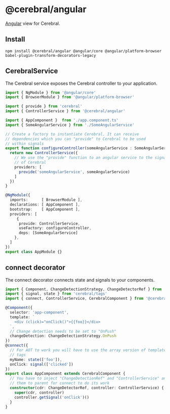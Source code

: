 # @cerebral/angular

[Angular](https://angular.io/) view for Cerebral.

## Install

`npm install @cerebral/angular @angular/core @angular/platform-browser babel-plugin-transform-decorators-legacy`

## CerebralService
The Cerebral service exposes the Cerebral controller to your application.

```ts
import { NgModule } from '@angular/core'
import { BrowserModule } from '@angular/platform-browser'

import { provide } from 'cerebral'
import { ControllerService } from '@cerebral/angular'

import { AppComponent }  from './app.component.ts'
import { SomeAngularService } from './SomeAngularService'

// Create a factory to instantiate Cerebral. It can receive
// dependencies which you can "provide" to Cerebral to be used
// within signals
export function configureController(someAngularService : SomeAngularService) {
  return new ControllerService({
    // We use the "provide" function to an angular service to the signals
    // of Cerebral
    providers: [
      provide('someAngularService', someAngularService)
    ]
  })
}

@NgModule({
  imports:      [ BrowserModule ],
  declarations: [ AppComponent ],
  bootstrap:    [ AppComponent ],
  providers: [
     {
      provide: ControllerService,
      useFactory: configureController,
      deps: [SomeAngularService]
    },
  ]
})
export class AppModule {}
```

## connect decorator
The connect decorator connects state and signals to your components.

```ts
import { Component, ChangeDetectionStrategy, ChangeDetectorRef } from '@angular/core'
import { signal, state } from 'cerebral/tags'
import { connect, ControllerService, CerebralComponent } from '@cerebral/angular'

@Component({
  selector: 'app-component',
  template: `
    <div (click)="onClick()">{{foo}}</div>
  `,
  // Change detection needs to be set to "OnPush"
  changeDetection: ChangeDetectionStrategy.OnPush
})
@connect({
  // For AOT to work you will have to use the array version of template
  // tags
  myName: state(['foo']),
  onClick: signal(['clicked'])
})
export class AppComponent extends CerebralComponent {
  // You have to inject "ChangeDetectionRef" and "ControllerService" and pass
  // them to parent for connect to do its work
  constructor(cdr: ChangeDetectorRef, controller: ControllerService) {
    super(cdr, controller)
    controller.getSignal('onClick')()
  }
}
```
